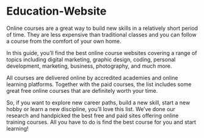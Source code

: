# Education-Website
<p>
Online courses are a great way to build new skills in a relatively short period of time. They are less expensive than traditional classes and you can follow a course from the comfort of your own home.
</p>
In this guide, you’ll find the best online course websites covering a range of topics including digital marketing, graphic design, coding, personal development, marketing, business, photography, and much more.

All courses are delivered online by accredited academies and online learning platforms. Together with the paid courses, the list includes some great free online courses that are definitely worth your time.

So, if you want to explore new career paths, build a new skill, start a new hobby or learn a new discipline, you’ll love this list. We’ve done our research and handpicked the best free and paid sites offering online training courses. All you have to do is find the best course for you and start learning!
